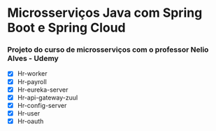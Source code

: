 # Microsserviços Java com Spring Boot e Spring Cloud
### Projeto do curso de microsserviços com o  professor Nelio Alves - Udemy

- [x] Hr-worker
- [x] Hr-payroll
- [x] Hr-eureka-server
- [x] Hr-api-gateway-zuul
- [x] Hr-config-server
- [x] Hr-user
- [x] Hr-oauth
